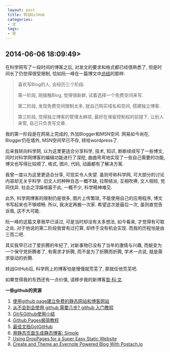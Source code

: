 ```yaml
---
 layout: post
 title: 转战GitHub
 categories: 
 - 文
 tags:
 - 思
---
```


## 2014-06-06 18:09:49>

在科学网写了一段时间的博客之后, 对发文的要求和格式都已经很熟悉了, 但是时间长了仍觉得很受限制, 
恰如阮一峰在一篇博文中[总结](http://www.ruanyifeng.com/blog/2012/08/blogging_with_jekyll.html)的那样:

>喜欢写Blog的人, 会经历三个阶段.
>
>第一阶段, 刚接触Blog, 觉得很新鲜, 试着选择一个免费空间来写. 
>
>第二阶段, 发现免费空间限制太多, 就自己购买域名和空间, 搭建独立博客. 
>
>第三阶段, 觉得独立博客的管理太麻烦, 最好在保留控制权的前提下, 让别人来管, 自己只负责写文章. 

我的第一阶段是在网易上完成的, 外加Blogger和MSN空间. 网易如今尚在, Blogger仍在墙外, MSN空间早已不存, 转给wordpress了.

后来我转向科学网, 以为这里更适合分享科学, 技术, 知识, 断断续续写了一些博文, 同时对科学网博客的编辑功能进行了深挖, 
曲曲弯弯地实现了一些自己需要的功能, 博文也写得比较顺了, 格式, 图片, 代码, 动画都有了解决方案.

我曾一度以为这里更适合分享, 可现实令人失望. 虽则号称科学网, 可大部分的讨论内容却无关乎科学.
旧文人的种种丑态一概不缺, 拉帮结派, 互相吹捧, 文人相轻, 党同伐异. 社会之浮躁喧嚣于此, 一概不少, 科学精神难见.

此外, 科学网博客的限制仍是很多, 图片上传繁琐, 不能使用自己的应用程序, 博文书写起来也不够顺畅. 所以, 我决定再搬一次家.
希望这次是最后一次, 虽则直觉告诉我, 这不大可能.

阮一峰的这篇文章我早已读过, 可是当时却没有太多想法, 如今看来, 才觉得有可取之处. 对于他说的第二阶段我曾有过打算, 却终于没有机会实现.
而我的历程怕是由三而二吧.

其实我早已过了爱折腾的年纪了, 对新事物已没有了当年的激情与兴趣, 而蜕变为一个保守党折腾者了, 有需求才折腾, 
而不是为了折腾而折腾, 学术一点说, 就是需求驱动的折腾.

转战GitHub后, 科学网上的博客怕是慢慢就荒芜了, 那就任他荒芜吧.

如果觉得我的东西还有一点价值, 请移步我的新博客[哲·科·文](http://jerkwin.github.io/).

**一些github的资源**

1. [使用github page建立免费的静态网站和博客网站](http://blog.csdn.net/dlpu_acm/article/details/9564201)
2. [从不会到会使用 github 需要几步? github 入门教程](http://www.freair.com/bbs/read.php?tid=892)
3. [Git与Github使用小结](http://newliu.com/post/24/)
4. [Github Pages极简教程](http://yanping.me/cn/blog/2012/03/18/github-pages-step-by-step/)
5. [最佳文档GotGitHub](http://www.worldhello.net/gotgithub/index.html#)
6. [用静态页面生成静态博客: Simple](http://isnowfy.github.io/about-simple-cn.html)
7. [Using DropPages for a Super Easy Static Website](http://webdesign.tutsplus.com/tutorials/using-droppages-for-a-super-easy-static-website--cms-20625)
8. [Create and Theme an Evernote Powered Blog With Postach.io](http://webdesign.tutsplus.com/tutorials/using-droppages-for-a-super-easy-static-website--cms-20625)

